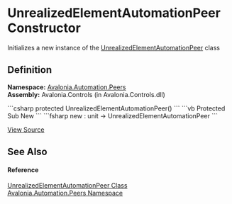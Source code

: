 # UnrealizedElementAutomationPeer Constructor


Initializes a new instance of the <a href="T_Avalonia_Automation_Peers_UnrealizedElementAutomationPeer">UnrealizedElementAutomationPeer</a> class



## Definition
**Namespace:** <a href="N_Avalonia_Automation_Peers">Avalonia.Automation.Peers</a>  
**Assembly:** Avalonia.Controls (in Avalonia.Controls.dll)

<Tabs groupId="api-code-preview">
<TabItem value="csharp" label="C#">
```csharp
protected UnrealizedElementAutomationPeer()
```
</TabItem>
<TabItem value="vb" label="VB">
```vb
Protected Sub New
```
</TabItem>
<TabItem value="fsharp" label="F#">
```fsharp
new : unit -> UnrealizedElementAutomationPeer
```
</TabItem>
</Tabs>



<a href="https://github.com/AvaloniaUI/Avalonia/tree/master/src/Avalonia.Controls/Automation/Peers/UnrealizedElementAutomationPeer.cs" title="View the source code">View Source</a>



## See Also


#### Reference
<a href="T_Avalonia_Automation_Peers_UnrealizedElementAutomationPeer">UnrealizedElementAutomationPeer Class</a>  
<a href="N_Avalonia_Automation_Peers">Avalonia.Automation.Peers Namespace</a>  

